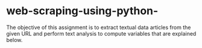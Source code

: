 # web-scraping-using-python-
The objective of this assignment is to extract textual data articles from the given URL and perform text analysis to compute variables that are explained below.
